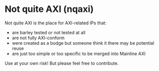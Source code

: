 # Not quite AXI (nqaxi)

Not quite AXI is the place for AXI-related IPs that:
* are barley tested or not tested at all
* are not fully AXI-conform
* were created as a bodge but someone think it there may be potential reuse
* are just too simple or too specific to be merged into Mainline AXI

Use at your own risk! But please feel free to contribute.
